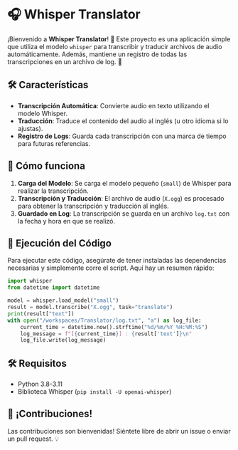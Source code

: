 # 🎧 Whisper Translator

¡Bienvenido a **Whisper Translator**! 🚀 Este proyecto es una aplicación simple que utiliza el modelo `whisper` para transcribir y traducir archivos de audio automáticamente. Además, mantiene un registro de todas las transcripciones en un archivo de log. 📜

## 🛠️ Características

- **Transcripción Automática**: Convierte audio en texto utilizando el modelo Whisper.
- **Traducción**: Traduce el contenido del audio al inglés (u otro idioma si lo ajustas).
- **Registro de Logs**: Guarda cada transcripción con una marca de tiempo para futuras referencias.

## 📝 Cómo funciona

1. **Carga del Modelo**: Se carga el modelo pequeño (`small`) de Whisper para realizar la transcripción.
2. **Transcripción y Traducción**: El archivo de audio (`X.ogg`) es procesado para obtener la transcripción y traducción al inglés.
3. **Guardado en Log**: La transcripción se guarda en un archivo `log.txt` con la fecha y hora en que se realizó.

## 🚀 Ejecución del Código

Para ejecutar este código, asegúrate de tener instaladas las dependencias necesarias y simplemente corre el script. Aquí hay un resumen rápido:

```python
import whisper
from datetime import datetime

model = whisper.load_model("small")
result = model.transcribe("X.ogg", task="translate")
print(result["text"])
with open("/workspaces/Translator/log.txt", "a") as log_file:
    current_time = datetime.now().strftime("%d/%m/%Y %H:%M:%S")
    log_message = f"[{current_time}] : {result['text']}\n"
    log_file.write(log_message)
```
## 🛠️ Requisitos

- Python 3.8-3.11
- Biblioteca Whisper (`pip install -U openai-whisper`)

## 🌟 ¡Contribuciones!

Las contribuciones son bienvenidas! Siéntete libre de abrir un issue o enviar un pull request. 💡
